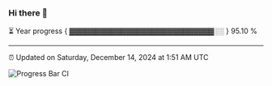 ### Hi there 👋

⏳ Year progress { ▓▓▓▓▓▓▓▓▓▓▓▓▓▓▓▓▓▓▓▓▓▓▓▓▓▓▓▓░░ } 95.10 %

---

⏰ Updated on Saturday, December 14, 2024 at 1:51 AM UTC

![Progress Bar CI](https://github.com/arthurbuhl/arthurbuhl/workflows/Progress%20Bar%20CI/badge.svg)

